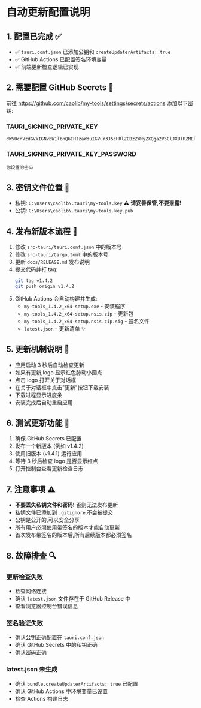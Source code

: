 # 自动更新配置说明

## 1. 配置已完成 ✅

- ✅ `tauri.conf.json` 已添加公钥和 `createUpdaterArtifacts: true`
- ✅ GitHub Actions 已配置签名环境变量
- ✅ 前端更新检查逻辑已实现

## 2. 需要配置 GitHub Secrets 🔑

前往 https://github.com/caolib/my-tools/settings/secrets/actions 添加以下密钥:

### TAURI_SIGNING_PRIVATE_KEY
```
dW50cnVzdGVkIGNvbW1lbnQ6IHJzaWduIGVuY3J5cHRlZCBzZWNyZXQga2V5ClJXUlRZMEl5ZmNZWjRIZTA2c2IyK1JPMkdya2Q2V0xkaHJhT2xYM2lxSS9LejFjS29nWUFBQkFBQUFBQUFBQUFBQUlBQUFBQWd6c25vbnRBYmIvcmZVQ3NXeFpWNGo5QXJHbjlPQ0l6WjZCdlRmcHdyVWtDMndvR3Q0eWhQbktvcWlra0dTdEVaNVlUZUdsdUxQQXc3RUloeTlvWTluUFVhbnVtYm9WN243NmhhUGpDTjVLVVRNdmxGdEVGTUxSalVWbU0yVUljdlNpN3A0cHREazA9Cg==
```

### TAURI_SIGNING_PRIVATE_KEY_PASSWORD
```
你设置的密码
```

## 3. 密钥文件位置 📁

- 私钥: `C:\Users\caolib\.tauri\my-tools.key` ⚠️ **请妥善保管,不要泄露!**
- 公钥: `C:\Users\caolib\.tauri\my-tools.key.pub`

## 4. 发布新版本流程 🚀

1. 修改 `src-tauri/tauri.conf.json` 中的版本号
2. 修改 `src-tauri/Cargo.toml` 中的版本号
3. 更新 `docs/RELEASE.md` 发布说明
4. 提交代码并打 tag:
   ```bash
   git tag v1.4.2
   git push origin v1.4.2
   ```
5. GitHub Actions 会自动构建并生成:
   - `my-tools_1.4.2_x64-setup.exe` - 安装程序
   - `my-tools_1.4.2_x64-setup.nsis.zip` - 更新包
   - `my-tools_1.4.2_x64-setup.nsis.zip.sig` - 签名文件
   - `latest.json` - 更新清单 ✨

## 5. 更新机制说明 📱

- 应用启动 3 秒后自动检查更新
- 如果有更新,logo 显示红色脉动小圆点
- 点击 logo 打开关于对话框
- 在关于对话框中点击"更新"按钮下载安装
- 下载过程显示进度条
- 安装完成后自动重启应用

## 6. 测试更新功能 🧪

1. 确保 GitHub Secrets 已配置
2. 发布一个新版本 (例如 v1.4.2)
3. 使用旧版本 (v1.4.1) 运行应用
4. 等待 3 秒后检查 logo 是否显示红点
5. 打开控制台查看更新检查日志

## 7. 注意事项 ⚠️

- **不要丢失私钥文件和密码!** 否则无法发布更新
- 私钥文件已添加到 `.gitignore`,不会被提交
- 公钥是公开的,可以安全分享
- 所有用户必须使用带签名的版本才能自动更新
- 首次发布带签名的版本后,所有后续版本都必须签名

## 8. 故障排查 🔍

### 更新检查失败
- 检查网络连接
- 确认 `latest.json` 文件存在于 GitHub Release 中
- 查看浏览器控制台错误信息

### 签名验证失败
- 确认公钥正确配置在 `tauri.conf.json`
- 确认 GitHub Secrets 中的私钥正确
- 确认密码正确

### latest.json 未生成
- 确认 `bundle.createUpdaterArtifacts: true` 已配置
- 确认 GitHub Actions 中环境变量已设置
- 检查 Actions 构建日志
